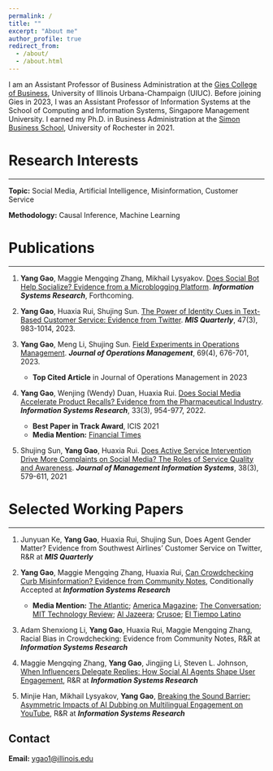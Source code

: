 ```yaml
---
permalink: /
title: ""
excerpt: "About me"
author_profile: true
redirect_from: 
  - /about/
  - /about.html
---
```

I am an Assistant Professor of Business Administration at the [Gies College of Business](https://giesbusiness.illinois.edu/profile/yang-gao), University of Illinois Urbana-Champaign (UIUC). Before joining Gies in 2023, I was an Assistant Professor of Information Systems at the School of Computing and Information Systems, Singapore Management University. I earned my Ph.D. in Business Administration at the [Simon Business School](https://simon.rochester.edu/2023-issue/yang-gao-alumni-profile), University of Rochester in 2021.





# Research Interests
---
**Topic:** Social Media, Artificial Intelligence, Misinformation, Customer Service

**Methodology:** Causal Inference, Machine Learning





# Publications
---
1. **Yang Gao**, Maggie Mengqing Zhang, Mikhail Lysyakov. [Does Social Bot Help Socialize? Evidence from a Microblogging Platform](https://pubsonline.informs.org/doi/abs/10.1287/isre.2024.1089). _**Information Systems Research**_, Forthcoming.
3. **Yang Gao**, Huaxia Rui, Shujing Sun. [The Power of Identity Cues in Text-Based Customer Service: Evidence from Twitter](https://misq.umn.edu/the-power-of-identity-cues-in-text-based-customer-service-evidence-from-twitter.html). _**MIS Quarterly**_, 47(3), 983-1014, 2023.
4. **Yang Gao**, Meng Li, Shujing Sun. [Field Experiments in Operations Management](https://onlinelibrary.wiley.com/doi/abs/10.1002/joom.1240). _**Journal of Operations Management**_, 69(4), 676-701, 2023.
      
      - **Top Cited Article** in Journal of Operations Management in 2023
6. **Yang Gao**, Wenjing (Wendy) Duan, Huaxia Rui. [Does Social Media Accelerate Product Recalls? Evidence from the Pharmaceutical Industry](https://pubsonline.informs.org/doi/abs/10.1287/isre.2021.1092). _**Information Systems Research**_, 33(3), 954-977, 2022.
      
      - **Best Paper in Track Award**, ICIS 2021
      - **Media Mention:** [Financial Times](https://www.ft.com/content/e1461081-ca5f-469a-a1e7-7f560a138ee1)
    
7. Shujing Sun, **Yang Gao**, Huaxia Rui. [Does Active Service Intervention Drive More Complaints on Social Media? The Roles of Service Quality and Awareness](https://www.tandfonline.com/doi/abs/10.1080/07421222.2021.1958548). _**Journal of Management Information Systems**_, 38(3), 579-611, 2021

# Selected Working Papers
---
1. Junyuan Ke, **Yang Gao**, Huaxia Rui, Shujing Sun, Does Agent Gender Matter? Evidence from Southwest Airlines’ Customer Service on Twitter, R&R at **_MIS Quarterly_**
2. **Yang Gao**, Maggie Mengqing Zhang, Huaxia Rui, [Can Crowdchecking Curb Misinformation? Evidence from Community Notes](https://papers.ssrn.com/sol3/papers.cfm?abstract_id=4992470), Conditionally Accepted at **_Information Systems Research_**
    - **Media Mention:** [The Atlantic](https://www.theatlantic.com/technology/archive/2025/05/meta-community-notes/682695/?utm_source=feed); [America Magazine](https://www.americamagazine.org/politics-society/2025/01/13/meta-factchecking-community-notes-249680); [The Conversation](https://theconversation.com/metas-community-notes-program-is-promising-but-needs-to-prioritize-transparency-248324); [MIT Technology Review](https://www.technologyreview.com/2025/05/19/1116367/can-crowdsourced-fact-checking-curb-misinformation-on-social-media/); [Al Jazeera](https://www.aljazeera.com/news/2025/1/10/meta-facebook-to-drop-fact-checkers-what-does-this-mean-for-social-media); [Crusoe](https://crusoe.com.br/noticias/checagem-pela-multidao/); [El Tiempo Latino](https://eltiempolatino.com/2025/01/13/tecnologia/factcheck-zuckerberg-meta-censura/)
    
4. Adam Shenxiong Li, **Yang Gao**, Huaxia Rui, Maggie Mengqing Zhang, Racial Bias in Crowdchecking: Evidence from Community Notes, R&R at **_Information Systems Research_**
5. Maggie Mengqing Zhang, **Yang Gao**, Jingjing Li, Steven L. Johnson, [When Influencers Delegate Replies: How Social AI Agents Shape User Engagement](https://papers.ssrn.com/sol3/papers.cfm?abstract_id=5316681), R&R at **_Information Systems Research_**
6. Minjie Han, Mikhail Lysyakov, **Yang Gao**, [Breaking the Sound Barrier: Asymmetric Impacts of AI Dubbing on Multilingual Engagement on YouTube](https://papers.ssrn.com/sol3/papers.cfm?abstract_id=5320908), R&R at **_Information Systems Research_**



## Contact
**Email:** ygao1@illinois.edu
